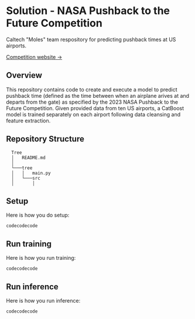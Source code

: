 # Solution - NASA Pushback to the Future Competition

Caltech "Moles" team respository for predicting pushback times at US airports.  

[Competition website &rarr;](https://www.drivendata.org/competitions/182/competition-nasa-airport-pushback-prescreened/page/712/)

## Overview
This repository contains code to create and execute a model to predict pushback time (defined as the time between when an airplane arives at and departs from the gate) as specified by the 2023 NASA Pushback to the Future Competition. Given provided data from ten US airports, a CatBoost model is trained separately on each airport following data cleansing and feature extraction. 



## Repository Structure


```
  Tree
  │   README.md
  │
  └───tree
  │   │   main.py
  │   └───src
  │       │
```

## Setup

Here is how you do setup:
```
codecodecode
```

## Run training

Here is how you run training:
```
codecodecode
```

## Run inference

Here is how you run inference:
```
codecodecode
```
